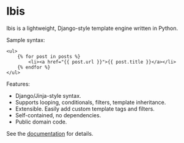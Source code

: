 
Ibis
====

Ibis is a lightweight, Django-style template engine written in Python.

Sample syntax:

    <ul>
        {% for post in posts %}
            <li><a href="{{ post.url }}">{{ post.title }}</a></li>
        {% endfor %}
    </ul>

Features:

* Django/Jinja-style syntax.
* Supports looping, conditionals, filters, template inheritance.
* Extensible. Easily add custom template tags and filters.
* Self-contained, no dependencies.
* Public domain code.

See the [documentation][docs] for details.

[docs]: http://www.dmulholl.com/docs/ibis/
